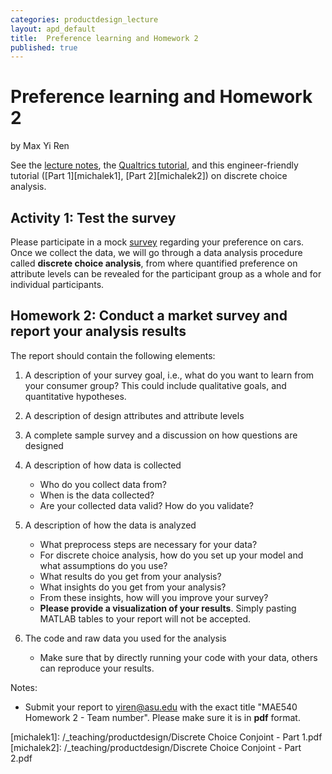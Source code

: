 ```yaml
---
categories: productdesign_lecture
layout: apd_default
title:  Preference learning and Homework 2
published: true
---
```


# Preference learning and Homework 2
by Max Yi Ren

See the [lecture notes][1], the [Qualtrics tutorial][2], and this engineer-friendly tutorial 
([Part 1][michalek1], [Part 2][michalek2]) on discrete choice analysis.

## Activity 1: Test the survey
Please participate in a mock [survey][3] regarding your preference on cars. Once we collect the data,
we will go through a data analysis procedure called **discrete choice analysis**, from where
quantified preference on attribute levels can be revealed for the participant group as a whole and
for individual participants. 

## Homework 2: Conduct a market survey and report your analysis results

The report should contain the following elements:

1. A description of your survey goal, i.e., what do you want to learn from your consumer group? This
could include qualitative goals, and quantitative hypotheses.

2. A description of design attributes and attribute levels

3. A complete sample survey and a discussion on how questions are designed

4. A description of how data is collected
    * Who do you collect data from?
    * When is the data collected?
    * Are your collected data valid? How do you validate?

5. A description of how the data is analyzed
    * What preprocess steps are necessary for your data?
    * For discrete choice analysis, how do you set up your model and what assumptions do you use?
    * What results do you get from your analysis?
    * What insights do you get from your analysis?
    * From these insights, how will you improve your survey?
    * **Please provide a visualization of your results**. Simply pasting MATLAB tables to your report will not be accepted.

6. The code and raw data you used for the analysis
    * Make sure that by directly running your code with your data, others can reproduce your results.

Notes:
* Submit your report to yiren@asu.edu with the exact title "MAE540 Homework 2 - Team number". 
Please make sure it is in **pdf** format.



[1]: /_teaching/productdesign/PreferenceLearning.pptx
[2]: http://designinformaticslab.github.io/productdesign_tutorial/2017/02/06/qualtrics_tutorial.html
[3]: https://asu.co1.qualtrics.com/SE/?SID=SV_eevvPb4p2ZfSFpP
[michalek1]: /_teaching/productdesign/Discrete Choice Conjoint - Part 1.pdf
[michalek2]: /_teaching/productdesign/Discrete Choice Conjoint - Part 2.pdf